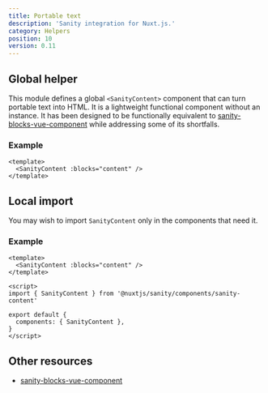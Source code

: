 ```yaml
---
title: Portable text
description: 'Sanity integration for Nuxt.js.'
category: Helpers
position: 10
version: 0.11
---
```


## Global helper

This module defines a global `<SanityContent>` component that can turn portable text into HTML. It is a lightweight functional component without an instance. It has been designed to be functionally equivalent to [sanity-blocks-vue-component](https://github.com/rdunk/sanity-blocks-vue-component) while addressing some of its shortfalls.

### Example

```vue
<template>
  <SanityContent :blocks="content" />
</template>
```

## Local import

You may wish to import `SanityContent` only in the components that need it.

### Example

```vue
<template>
  <SanityContent :blocks="content" />
</template>

<script>
import { SanityContent } from '@nuxtjs/sanity/components/sanity-content'

export default {
  components: { SanityContent },
}
</script>
```

## Other resources

- [sanity-blocks-vue-component](https://github.com/rdunk/sanity-blocks-vue-component)
